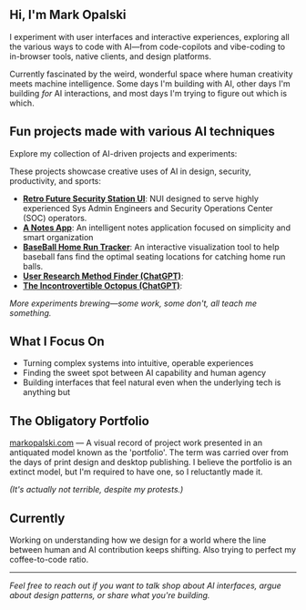 ## Hi, I'm Mark Opalski

I experiment with user interfaces and interactive experiences, exploring all the various ways to code with AI—from code-copilots and vibe-coding to in-browser tools, native clients, and design platforms.

Currently fascinated by the weird, wonderful space where human creativity meets machine intelligence. Some days I'm building with AI, other days I'm building *for* AI interactions, and most days I'm trying to figure out which is which.

## Fun projects made with various AI techniques

Explore my collection of AI-driven projects and experiments: 

These projects showcase creative uses of AI in design, security, productivity, and sports:
- **[Retro Future Security Station UI](https://guardian-ai-monitor.netlify.app/ "https://guardian-ai-monitor.netlify.app/")**: NUI designed to serve highly experienced Sys Admin Engineers and Security Operations Center (SOC) operators. 
- **[A Notes App](https://markopalski.github.io/prompt-playground/projects/todo-app/)**: An intelligent notes application focused on simplicity and smart organization  
- **[BaseBall Home Run Tracker](https://imaginative-bublanina-75efd1.netlify.app/)**: An interactive visualization tool to help baseball fans find the optimal seating locations for catching home run balls.
- **[User Research Method Finder (ChatGPT)]()**: 
- **[The Incontrovertible Octopus (ChatGPT)]()**: 

*More experiments brewing—some work, some don't, all teach me something.*

## What I Focus On

- Turning complex systems into intuitive, operable experiences
- Finding the sweet spot between AI capability and human agency
- Building interfaces that feel natural even when the underlying tech is anything but

## The Obligatory Portfolio

[markopalski.com](https://www.markopalski.com/) — A visual record of project work presented in an antiquated model known as the 'portfolio'. The term was carried over from the days of print design and desktop publishing. I believe the portfolio is an extinct model, but I'm required to have one, so I reluctantly made it.

*(It's actually not terrible, despite my protests.)*

## Currently

Working on understanding how we design for a world where the line between human and AI contribution keeps shifting. Also trying to perfect my coffee-to-code ratio.

---

*Feel free to reach out if you want to talk shop about AI interfaces, argue about design patterns, or share what you're building.*

